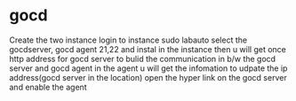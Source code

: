# gocd

Create the two instance 
login to instance
sudo labauto select the  gocdserver, gocd agent 21,22 and instal in the instance
then u will get once http address for gocd server 
to bulid the communication in b/w the gocd server and gocd agent in the agent u will get the infomation to udpate the ip address(gocd server in the location)
open the hyper link on the gocd server and enable the agent
